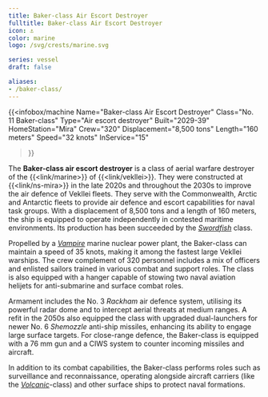 ```yaml
---
title: Baker-class Air Escort Destroyer
fulltitle: Baker-class Air Escort Destroyer
icon: ⚓️
color: marine
logo: /svg/crests/marine.svg

series: vessel
draft: false

aliases:
- /baker-class/
---
```

{{<infobox/machine
	Name="Baker-class Air Escort Destroyer"
	Class="No. 11 Baker-class"
	Type="Air escort destroyer"
	Built="2029-39"
	HomeStation="Mira"
	Crew="320"
	Displacement="8,500 tons"
	Length="160 meters"
	Speed="32 knots"
	InService="15"
>}}

The **Baker-class air escort destroyer** is a class of aerial warfare destroyer of the {{<link/marine>}} of {{<link/vekllei>}}. They were constructed at {{<link/ns-mira>}} in the late 2020s and throughout the 2030s to improve the air defence of Vekllei fleets. They serve with the Commonwealth, Arctic and Antarctic fleets to provide air defence and escort capabilities for naval task groups. With a displacement of 8,500 tons and a length of 160 meters, the ship is equipped to operate independently in contested maritime environments. Its production has been succeeded by the [*Swordfish*](/swordfish-class/) class.

Propelled by a [*Vampire*](/nmpr/) marine nuclear power plant, the Baker-class can maintain a speed of 35 knots, making it among the fastest large Vekllei warships. The crew complement of 320 personnel includes a mix of officers and enlisted sailors trained in various combat and support roles. The class is also equipped with a hanger capable of stowing two naval aviation helijets for anti-submarine and surface combat roles.

Armament includes the No. 3 *Rackham* air defence system, utilising its powerful radar dome and to intercept aerial threats at medium ranges. A refit in the 2050s also equipped the class with upgraded dual-launchers for newer No. 6 *Shemozzle* anti-ship missiles, enhancing its ability to engage large surface targets. For close-range defence, the Baker-class is equipped with a 76 mm gun and a CIWS system to counter incoming missiles and aircraft.

In addition to its combat capabilities, the Baker-class performs roles such as surveillance and reconnaissance, operating alongside aircraft carriers (like the *[Volcanic](/volcanic-class)*-class) and other surface ships to protect naval formations.